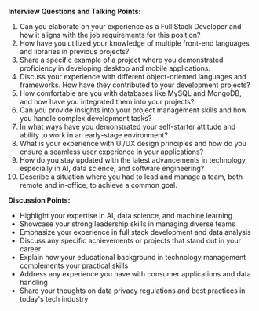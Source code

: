 **Interview Questions and Talking Points:**

1. Can you elaborate on your experience as a Full Stack Developer and how it aligns with the job requirements for this position?
2. How have you utilized your knowledge of multiple front-end languages and libraries in previous projects?
3. Share a specific example of a project where you demonstrated proficiency in developing desktop and mobile applications.
4. Discuss your experience with different object-oriented languages and frameworks. How have they contributed to your development projects?
5. How comfortable are you with databases like MySQL and MongoDB, and how have you integrated them into your projects?
6. Can you provide insights into your project management skills and how you handle complex development tasks?
7. In what ways have you demonstrated your self-starter attitude and ability to work in an early-stage environment?
8. What is your experience with UI/UX design principles and how do you ensure a seamless user experience in your applications?
9. How do you stay updated with the latest advancements in technology, especially in AI, data science, and software engineering?
10. Describe a situation where you had to lead and manage a team, both remote and in-office, to achieve a common goal.

**Discussion Points:**

- Highlight your expertise in AI, data science, and machine learning
- Showcase your strong leadership skills in managing diverse teams
- Emphasize your experience in full stack development and data analysis
- Discuss any specific achievements or projects that stand out in your career
- Explain how your educational background in technology management complements your practical skills
- Address any experience you have with consumer applications and data handling
- Share your thoughts on data privacy regulations and best practices in today's tech industry